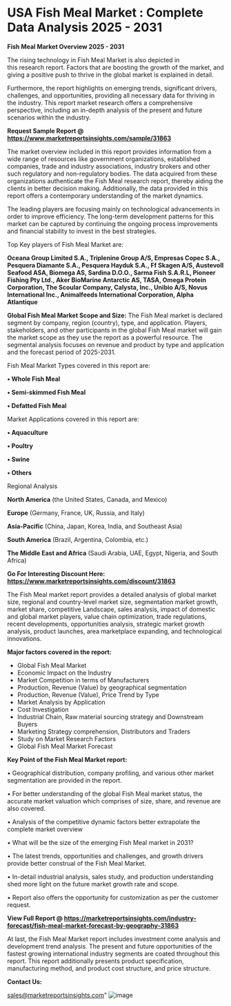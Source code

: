  # USA Fish Meal Market : Complete Data Analysis 2025 - 2031

<Strong> Fish Meal Market Overview 2025 - 2031</strong>

The rising technology in Fish Meal Market is also depicted in this research report. Factors that are boosting the growth of the market, and giving a positive push to thrive in the global market is explained in detail.

Furthermore, the report highlights on emerging trends, significant drivers, challenges, and opportunities, providing all necessary data for thriving in the industry. This report market research offers a comprehensive perspective, including an in-depth analysis of the present and future scenarios within the industry.

<strong>Request Sample Report @ <a href=https://www.marketreportsinsights.com/sample/31863>https://www.marketreportsinsights.com/sample/31863</a></strong>

The market overview included in this report provides information from a wide range of resources like government organizations, established companies, trade and industry associations, industry brokers and other such regulatory and non-regulatory bodies. The data acquired from these organizations authenticate the Fish Meal research report, thereby aiding the clients in better decision making. Additionally, the data provided in this report offers a contemporary understanding of the market dynamics.

The leading players are focusing mainly on technological advancements in order to improve efficiency. The long-term development patterns for this market can be captured by continuing the ongoing process improvements and financial stability to invest in the best strategies.

Top Key players of Fish Meal Market are:

<strong>Oceana Group Limited S.A., Triplenine Group A/S, Empresas Copec S.A., Pesquera Diamante S.A., Pesquera Hayduk S.A., Ff Skagen A/S, Austevoll Seafood ASA, Biomega AS, Sardina D.O.O., Sarma Fish S.A.R.L, Pioneer Fishing Pty Ltd., Aker BioMarine Antarctic AS, TASA, Omega Protein Corporation, The Scoular Company, Calysta, Inc., Unibio A/S, Novus International Inc., Animalfeeds International Corporation, Alpha Atlantique</strong>

<strong><b>Global Fish Meal Market Scope and Size:</b></strong>
The Fish Meal market is declared segment by company, region (country), type, and application. Players, stakeholders, and other participants in the global Fish Meal market will gain the market scope as they use the report as a powerful resource. The segmental analysis focuses on revenue and product by type and application and the forecast period of 2025-2031.

Fish Meal Market Types covered in this report are:

<strong>• Whole Fish Meal

• Semi-skimmed Fish Meal

• Defatted Fish Meal</strong>

Market Applications covered in this report are:

<strong>• Aquaculture

• Poultry

• Swine

• Others</strong> 

Regional Analysis

<strong>North America</strong> (the United States, Canada, and Mexico)

<strong>Europe</strong> (Germany, France, UK, Russia, and Italy)

<strong>Asia-Pacific</strong> (China, Japan, Korea, India, and Southeast Asia)

<strong>South America</strong> (Brazil, Argentina, Colombia, etc.)

<strong>The Middle East and Africa</strong> (Saudi Arabia, UAE, Egypt, Nigeria, and South Africa)

<strong>Go For Interesting Discount Here: <a href=https://www.marketreportsinsights.com/discount/31863>https://www.marketreportsinsights.com/discount/31863</a></strong>

The Fish Meal market report provides a detailed analysis of global market size, regional and country-level market size, segmentation market growth, market share, competitive Landscape, sales analysis, impact of domestic and global market players, value chain optimization, trade regulations, recent developments, opportunities analysis, strategic market growth analysis, product launches, area marketplace expanding, and technological innovations.

<strong><b>Major factors covered in the report:</b></strong>
<ul>
  <li>Global Fish Meal Market </li>
  <li>Economic Impact on the Industry</li>
  <li>Market Competition in terms of Manufacturers</li>
  <li>Production, Revenue (Value) by geographical segmentation</li>
  <li>Production, Revenue (Value), Price Trend by Type</li>
  <li>Market Analysis by Application</li>
  <li>Cost Investigation</li>
  <li>Industrial Chain, Raw material sourcing strategy and Downstream Buyers</li>
  <li>Marketing Strategy comprehension, Distributors and Traders</li>
  <li>Study on Market Research Factors</li>
  <li>Global Fish Meal Market Forecast</li>
</ul>

<strong><b>Key Point of the Fish Meal Market report:</b></strong>

• Geographical distribution, company profiling, and various other market segmentation are provided in the report.

• For better understanding of the global Fish Meal market status, the accurate market valuation which comprises of size, share, and revenue are also covered.

• Analysis of the competitive dynamic factors better extrapolate the complete market overview

• What will be the size of the emerging Fish Meal market in 2031?

• The latest trends, opportunities and challenges, and growth drivers provide better construal of the Fish Meal Market.

• In-detail industrial analysis, sales study, and production understanding shed more light on the future market growth rate and scope.

• Report also offers the opportunity for customization as per the customer request.

<strong><b>View Full Report @ <a href=https://marketreportsinsights.com/industry-forecast/fish-meal-market-forecast-by-geography-31863>https://marketreportsinsights.com/industry-forecast/fish-meal-market-forecast-by-geography-31863</a></b></strong>


At last, the Fish Meal Market report includes investment come analysis and development trend analysis. The present and future opportunities of the fastest growing international industry segments are coated throughout this report. This report additionally presents product specification, manufacturing method, and product cost structure, and price structure.

<strong>Contact Us:</strong>

sales@marketreportsinsights.com"
![image](https://github.com/user-attachments/assets/7b874504-3f0f-4a1f-93be-33a7346d65c2)
